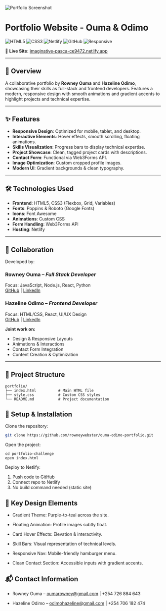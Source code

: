 ![Portfolio Screenshot](https://aldeepoaccesories.co.ke/wp-content/uploads/2025/08/Screenshot-2025-08-03-053251.png)

# Portfolio Website - Ouma & Odimo
![HTML5](https://img.shields.io/badge/html5-%2523E34F26.svg?style=for-the-badge&logo=html5&logoColor=white)
![CSS3](https://img.shields.io/badge/css3-%25231572B6.svg?style=for-the-badge&logo=css3&logoColor=white)
![Netlify](https://img.shields.io/badge/netlify-%2523000000.svg?style=for-the-badge&logo=netlify&logoColor=%2300C7B7)
![GitHub](https://img.shields.io/badge/github-%2523121011.svg?style=for-the-badge&logo=github&logoColor=white)
![Responsive](https://img.shields.io/badge/Responsive-Design-brightgreen?style=for-the-badge)

🔗 **Live Site:** [imaginative-pasca-ce9472.netlify.app](https://imaginative-pasca-ce9472.netlify.app/)

---

## 📌 Overview
A collaborative portfolio by **Rowney Ouma** and **Hazeline Odimo**, showcasing their skills as full-stack and frontend developers. Features a modern, responsive design with smooth animations and gradient accents to highlight projects and technical expertise.

---

## ✨ Features
- **Responsive Design**: Optimized for mobile, tablet, and desktop.  
- **Interactive Elements**: Hover effects, smooth scrolling, floating animations.  
- **Skills Visualization**: Progress bars to display technical expertise.  
- **Project Showcase**: Clean, tagged project cards with descriptions.  
- **Contact Form**: Functional via Web3Forms API.  
- **Image Optimization**: Custom cropped profile images.  
- **Modern UI**: Gradient backgrounds & clean typography.

---

## 🛠️ Technologies Used
- **Frontend**: HTML5, CSS3 (Flexbox, Grid, Variables)  
- **Fonts**: Poppins & Roboto (Google Fonts)  
- **Icons**: Font Awesome  
- **Animations**: Custom CSS  
- **Form Handling**: Web3Forms API  
- **Hosting**: Netlify  

---

## 👥 Collaboration
Developed by:

### Rowney Ouma – *Full Stack Developer*  
Focus: JavaScript, Node.js, React, Python  
[GitHub](#) | [LinkedIn](#)

### Hazeline Odimo – *Frontend Developer*  
Focus: HTML/CSS, React, UI/UX Design  
[GitHub](#) | [LinkedIn](#)

**Joint work on:**
- Design & Responsive Layouts  
- Animations & Interactions  
- Contact Form Integration  
- Content Creation & Optimization  

---

## 📂 Project Structure

```
portfolio/
├── index.html          # Main HTML file
├── style.css           # Custom CSS styles
└── README.md           # Project documentation
```

## 🚀 Setup & Installation
Clone the repository:
```bash
git clone https://github.com/rowneywebster/ouma-odimo-portfolio.git
```
Open the project:
```
cd portfolio-challenge
open index.html
```
Deploy to Netlify:
1. Push code to GitHub
2. Connect repo to Netlify
3. No build command needed (static site)

## 🎨 Key Design Elements
-  Gradient Theme: Purple-to-teal across the site.

- Floating Animation: Profile images subtly float.

- Card Hover Effects: Elevation & interactivity.

- Skill Bars: Visual representation of technical levels.

- Responsive Nav: Mobile-friendly hamburger menu.

- Clean Contact Section: Accessible inputs with gradient accents.

## 📬 Contact Information

-  Rowney Ouma – oumarowney@gmail.com | +254 726 884 643

-  Hazeline Odimo – odimohazeline@gmail.com | +254 706 182 474


